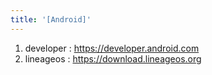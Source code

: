 ```yaml
---
title: '[Android]'
---
```


1. developer : <https://developer.android.com>
2. lineageos : <https://download.lineageos.org>

